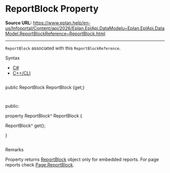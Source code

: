 # ReportBlock Property

**Source URL:** https://www.eplan.help/en-us/Infoportal/Content/api/2026/Eplan.EplApi.DataModelu~Eplan.EplApi.DataModel.ReportBlockReference~ReportBlock.html

---

`ReportBlock` associated with this `ReportBlockReference`.

Syntax

- [C#](#i-syntax-CS)
- [C++/CLI](#i-syntax-CPP2005)

```
```
public ReportBlock ReportBlock {get;}
```
```

```
```
public:

property ReportBlock^ ReportBlock {

   ReportBlock^ get();

}
```
```

Remarks

Property returns [ReportBlock](Eplan.EplApi.DataModelu~Eplan.EplApi.DataModel.ReportBlock.html) object only for embedded reports. For page reports check [Page.ReportBlock](Eplan.EplApi.DataModelu~Eplan.EplApi.DataModel.Page~ReportBlock.html).
